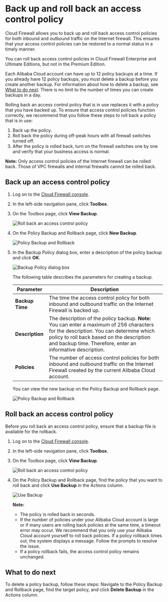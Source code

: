 # Back up and roll back an access control policy

Cloud Firewall allows you to back up and roll back access control policies for both inbound and outbound traffic on the Internet firewall. This ensures that your access control policies can be restored to a normal status in a timely manner.

You can roll back access control policies in Cloud Firewall Enterprise and Ultimate Editions, but not in the Premium Edition.

Each Alibaba Cloud account can have up to 12 policy backups at a time. If you already have 12 policy backups, you must delete a backup before you create another backup. For information about how to delete a backup, see [What to do next](#section_vli_7rh_iue). There is no limit to the number of times you can create backups in a day.

Rolling back an access control policy that is in use replaces it with a policy that you have backed up. To ensure that access control policies function correctly, we recommend that you follow these steps to roll back a policy that is in use:

1.  Back up the policy.
2.  Roll back the policy during off-peak hours with all firewall switches turned off.
3.  After the policy is rolled back, turn on the firewall switches one by one and verify that your business access is normal.

**Note:** Only access control policies of the Internet firewall can be rolled back. Those of VPC firewalls and internal firewalls cannot be rolled back.

## Back up an access control policy

1.  Log on to the [Cloud Firewall console](https://yundun.console.aliyun.com/?p=cfwnext).

2.  In the left-side navigation pane, click **Toolbox**.

3.  On the Toolbox page, click **View Backup**.

    ![Roll back an access control policy](https://static-aliyun-doc.oss-cn-hangzhou.aliyuncs.com/assets/img/en-US/2893068951/p113734.png)

4.  On the Policy Backup and Rollback page, click **New Backup**.

    ![Policy Backup and Rollback](https://static-aliyun-doc.oss-cn-hangzhou.aliyuncs.com/assets/img/en-US/2893068951/p113737.png)

5.  In the Backup Policy dialog box, enter a description of the policy backup and click **OK**.

    ![Backup Policy dialog box](https://static-aliyun-doc.oss-cn-hangzhou.aliyuncs.com/assets/img/en-US/2893068951/p113740.png)

    The following table describes the parameters for creating a backup.

    |Parameter|Description|
    |---------|-----------|
    |**Backup Time**|The time the access control policy for both inbound and outbound traffic on the Internet Firewall is backed up.|
    |**Description**|The description of the policy backup. **Note:** You can enter a maximum of 256 characters for the description. You can determine which policy to roll back based on the description and backup time. Therefore, enter an informative description. |
    |**Policies**|The number of access control policies for both inbound and outbound traffic on the Internet Firewall created by the current Alibaba Cloud account.|

    You can view the new backup on the Policy Backup and Rollback page.

    ![Policy Backup and Rollback](https://static-aliyun-doc.oss-cn-hangzhou.aliyuncs.com/assets/img/en-US/2893068951/p113745.png)


## Roll back an access control policy

Before you roll back an access control policy, ensure that a backup file is available for the rollback.

1.  Log on to the [Cloud Firewall console](https://yundun.console.aliyun.com/?p=cfwnext).

2.  In the left-side navigation pane, click **Toolbox**.

3.  On the Toolbox page, click **View Backup**.

    ![Roll back an access control policy](https://static-aliyun-doc.oss-cn-hangzhou.aliyuncs.com/assets/img/en-US/2893068951/p113734.png)

4.  On the Policy Backup and Rollback page, find the policy that you want to roll back and click **Use Backup** in the Actions column.

    ![Use Backup](https://static-aliyun-doc.oss-cn-hangzhou.aliyuncs.com/assets/img/en-US/2893068951/p113781.png)

    **Note:**

    -   The policy is rolled back in seconds.
    -   If the number of policies under your Alibaba Cloud account is large or if many users are rolling back policies at the same time, a timeout error may occur. We recommend that you only use your Alibaba Cloud account yourself to roll back policies. If a policy rollback times out, the system displays a message. Follow the prompts to resolve the issue.
    -   If a policy rollback fails, the access control policy remains unchanged.

## What to do next

To delete a policy backup, follow these steps: Navigate to the Policy Backup and Rollback page, find the target policy, and click **Delete Backup** in the Actions column.

